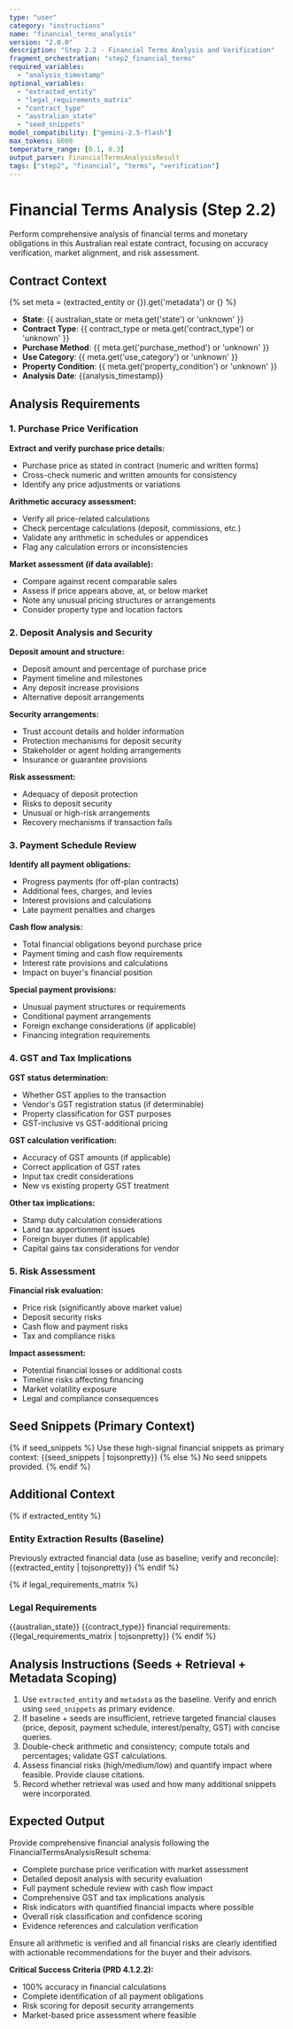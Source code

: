 ```yaml
---
type: "user"
category: "instructions"
name: "financial_terms_analysis"
version: "2.0.0"
description: "Step 2.2 - Financial Terms Analysis and Verification"
fragment_orchestration: "step2_financial_terms"
required_variables:
  - "analysis_timestamp"
optional_variables:
  - "extracted_entity"
  - "legal_requirements_matrix"
  - "contract_type"
  - "australian_state"
  - "seed_snippets"
model_compatibility: ["gemini-2.5-flash"]
max_tokens: 6000
temperature_range: [0.1, 0.3]
output_parser: FinancialTermsAnalysisResult
tags: ["step2", "financial", "terms", "verification"]
---
```


# Financial Terms Analysis (Step 2.2)

Perform comprehensive analysis of financial terms and monetary obligations in this Australian real estate contract, focusing on accuracy verification, market alignment, and risk assessment.

## Contract Context
{% set meta = (extracted_entity or {}).get('metadata') or {} %}
- **State**: {{ australian_state or meta.get('state') or 'unknown' }}
- **Contract Type**: {{ contract_type or meta.get('contract_type') or 'unknown' }}
- **Purchase Method**: {{ meta.get('purchase_method') or 'unknown' }}
- **Use Category**: {{ meta.get('use_category') or 'unknown' }}
- **Property Condition**: {{ meta.get('property_condition') or 'unknown' }}
- **Analysis Date**: {{analysis_timestamp}}

## Analysis Requirements

### 1. Purchase Price Verification

**Extract and verify purchase price details:**
- Purchase price as stated in contract (numeric and written forms)
- Cross-check numeric and written amounts for consistency
- Identify any price adjustments or variations

**Arithmetic accuracy assessment:**
- Verify all price-related calculations
- Check percentage calculations (deposit, commissions, etc.)
- Validate any arithmetic in schedules or appendices
- Flag any calculation errors or inconsistencies

**Market assessment (if data available):**
- Compare against recent comparable sales
- Assess if price appears above, at, or below market
- Note any unusual pricing structures or arrangements
- Consider property type and location factors

### 2. Deposit Analysis and Security

**Deposit amount and structure:**
- Deposit amount and percentage of purchase price
- Payment timeline and milestones
- Any deposit increase provisions
- Alternative deposit arrangements

**Security arrangements:**
- Trust account details and holder information
- Protection mechanisms for deposit security
- Stakeholder or agent holding arrangements
- Insurance or guarantee provisions

**Risk assessment:**
- Adequacy of deposit protection
- Risks to deposit security
- Unusual or high-risk arrangements
- Recovery mechanisms if transaction fails

### 3. Payment Schedule Review

**Identify all payment obligations:**
- Progress payments (for off-plan contracts)
- Additional fees, charges, and levies
- Interest provisions and calculations
- Late payment penalties and charges

**Cash flow analysis:**
- Total financial obligations beyond purchase price
- Payment timing and cash flow requirements
- Interest rate provisions and calculations
- Impact on buyer's financial position

**Special payment provisions:**
- Unusual payment structures or requirements
- Conditional payment arrangements
- Foreign exchange considerations (if applicable)
- Financing integration requirements

### 4. GST and Tax Implications

**GST status determination:**
- Whether GST applies to the transaction
- Vendor's GST registration status (if determinable)
- Property classification for GST purposes
- GST-inclusive vs GST-additional pricing

**GST calculation verification:**
- Accuracy of GST amounts (if applicable)
- Correct application of GST rates
- Input tax credit considerations
- New vs existing property GST treatment

**Other tax implications:**
- Stamp duty calculation considerations
- Land tax apportionment issues
- Foreign buyer duties (if applicable)
- Capital gains tax considerations for vendor

### 5. Risk Assessment

**Financial risk evaluation:**
- Price risk (significantly above market value)
- Deposit security risks
- Cash flow and payment risks
- Tax and compliance risks

**Impact assessment:**
- Potential financial losses or additional costs
- Timeline risks affecting financing
- Market volatility exposure
- Legal and compliance consequences

## Seed Snippets (Primary Context)

{% if seed_snippets %}
Use these high-signal financial snippets as primary context:
{{seed_snippets | tojsonpretty}}
{% else %}
No seed snippets provided.
{% endif %}

## Additional Context

{% if extracted_entity %}
### Entity Extraction Results (Baseline)
Previously extracted financial data (use as baseline; verify and reconcile):
{{extracted_entity | tojsonpretty}}
{% endif %}

{% if legal_requirements_matrix %}
### Legal Requirements
{{australian_state}} {{contract_type}} financial requirements:
{{legal_requirements_matrix | tojsonpretty}}
{% endif %}

## Analysis Instructions (Seeds + Retrieval + Metadata Scoping)

1. Use `extracted_entity` and `metadata` as the baseline. Verify and enrich using `seed_snippets` as primary evidence.
2. If baseline + seeds are insufficient, retrieve targeted financial clauses (price, deposit, payment schedule, interest/penalty, GST) with concise queries.
3. Double-check arithmetic and consistency; compute totals and percentages; validate GST calculations.
4. Assess financial risks (high/medium/low) and quantify impact where feasible. Provide clause citations.
5. Record whether retrieval was used and how many additional snippets were incorporated.

## Expected Output

Provide comprehensive financial analysis following the FinancialTermsAnalysisResult schema:

- Complete purchase price verification with market assessment
- Detailed deposit analysis with security evaluation
- Full payment schedule review with cash flow impact
- Comprehensive GST and tax implications analysis
- Risk indicators with quantified financial impacts where possible
- Overall risk classification and confidence scoring
- Evidence references and calculation verification

Ensure all arithmetic is verified and all financial risks are clearly identified with actionable recommendations for the buyer and their advisors.

**Critical Success Criteria (PRD 4.1.2.2):**
- 100% accuracy in financial calculations
- Complete identification of all payment obligations
- Risk scoring for deposit security arrangements
- Market-based price assessment where feasible